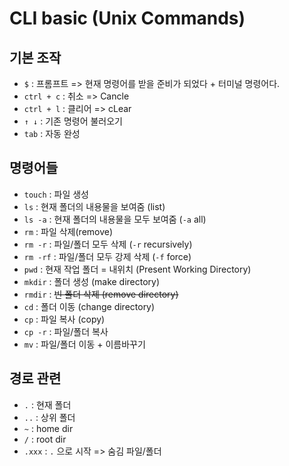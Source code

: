 # CLI basic (Unix Commands)

## 기본 조작
- `$` : 프롬프트 => 현재 명령어를 받을 준비가 되었다 + 터미널 명령어다.
- `ctrl + c` : 취소 => Cancle
- `ctrl + l` : 클리어 => cLear
- `↑ ↓` : 기존 명령어 불러오기
- `tab` : 자동 완성
  
  
## 명령어들
- `touch` : 파일 생성
- `ls` : 현재 폴더의 내용물을 보여줌 (list)
- `ls -a` : 현재 폴더의 내용물을 모두 보여줌 (`-a` all)
- `rm` : 파일 삭제(remove)
- `rm -r` : 파일/폴더 모두 삭제 (`-r` recursively)
- `rm -rf` : 파일/폴더 모두 강제 삭제 (`-f` force)
- `pwd` : 현재 작업 폴더 = 내위치 (Present Working Directory)
- `mkdir` : 폴더 생성 (make directory)
- `rmdir` : ~~빈 폴더 삭제 (remove directory)~~
- `cd` : 폴더 이동 (change directory)
- `cp` : 파일 복사 (copy)
- `cp -r` : 파일/폴더 복사 
- `mv` : 파일/폴더 이동 + 이름바꾸기


## 경로 관련
- `.` : 현재 폴더
- `..` : 상위 폴더
- `~` : home dir
- `/` : root dir
- `.xxx` : `.` 으로 시작 => 숨김 파일/폴더